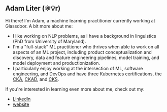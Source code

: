 <!-- -*- mode: gfm; coding: utf-8; fill-column: 80; -*- -->
## Adam Liter (⚛️💡r)

Hi there! I'm Adam, a machine learning practitioner currently working at
Glassdoor. A bit more about me:

- I like working on NLP problems, as I have a background in linguistics (PhD
  from University of Maryland).
- I'm a "full-stack" ML practitioner who thrives when able to work on all
  aspects of an ML project, including product conceptualization and discovery,
  data and feature engineering pipelines, model training, and model deployment
  and productionization.
- I particularly enjoy working at the intersection of ML, software engineering,
  and DevOps and have three Kubernetes certifications, the [CKA][cka],
  [CKAD][ckad], and [CKS][cks].

If you're interested in learning even more about me, check out my:

- [LinkedIn][linkedin]
- [website][adamliter.org]

<!-- links -->
[cka]: https://www.credly.com/badges/d4e61c9b-811b-494d-8b41-47638d4afd47/public_url
[ckad]: https://www.credly.com/badges/cfc123ff-d155-475d-aed8-934ea491c01e/public_url
[cks]: https://www.credly.com/badges/b9cad749-87dc-4afc-b200-e0bf986ba3e3/public_url
[adamliter.org]: https://adamliter.org
[linkedin]: https://www.linkedin.com/in/adamliter

<!--  LocalWords:  gfm utf Glassdoor NLP productionization DevOps Kubernetes -->
<!--  LocalWords:  CKA cka CKAD ckad adamliter LinkedIn linkedin -->
